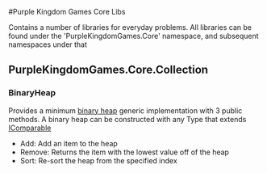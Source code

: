 #Purple Kingdom Games Core Libs

Contains a number of libraries for everyday problems. All libraries can be found under the 'PurpleKingdomGames.Core'
namespace, and subsequent namespaces under that

## PurpleKingdomGames.Core.Collection

### BinaryHeap
Provides a minimum [binary heap](https://en.wikipedia.org/wiki/Binary_heap) generic implementation with 3
public methods. A binary heap can be constructed with any Type that extends
[IComparable](https://msdn.microsoft.com/en-us/library/system.icomparable%28v=vs.110%29.aspx)

 * Add: Add an item to the heap
 * Remove: Returns the item with the lowest value off of the heap
 * Sort: Re-sort the heap from the specified index
